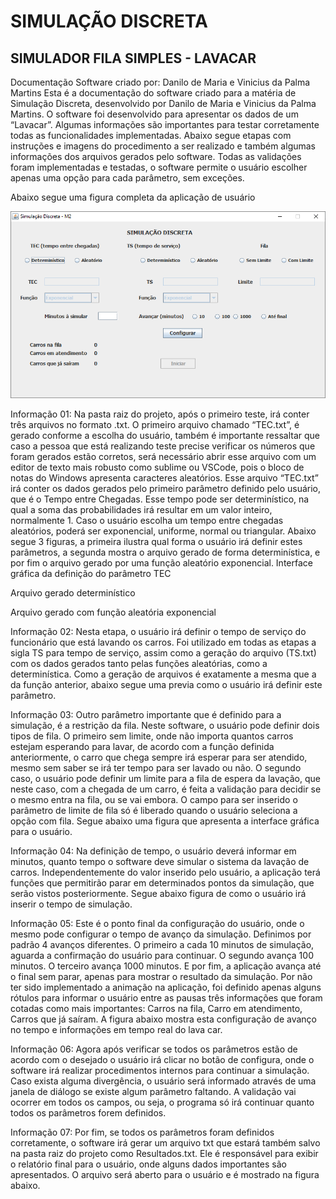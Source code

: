 ﻿# SIMULAÇÃO DISCRETA

## SIMULADOR FILA SIMPLES - LAVACAR

Documentação
Software criado por: Danilo de Maria e Vinicius da Palma Martins
Esta é a documentação do software criado para a matéria de Simulação Discreta, desenvolvido por Danilo de Maria e Vinicius da Palma Martins. O software foi desenvolvido para apresentar os dados de um “Lavacar”. Algumas informações são importantes para testar corretamente todas as funcionalidades implementadas. Abaixo segue etapas com instruções e imagens do procedimento a ser realizado e também algumas informações dos arquivos gerados pelo software. Todas as validações foram implementadas e testadas, o software permite o usuário escolher apenas uma opção para cada parâmetro, sem exceções.

Abaixo segue uma figura completa da aplicação de usuário

![alt text](Imagens/01.png) 

Informação 01: Na pasta raiz do projeto, após o primeiro teste, irá conter três arquivos no formato .txt.  O primeiro arquivo chamado “TEC.txt”, é gerado conforme a escolha do usuário, também é importante ressaltar que caso a pessoa que está realizando teste precise verificar os números que foram gerados estão corretos, será necessário abrir esse arquivo com um editor de texto mais robusto como sublime ou VSCode, pois o bloco de notas do Windows apresenta caracteres aleatórios. Esse arquivo “TEC.txt” irá conter os dados gerados pelo primeiro parâmetro definido pelo usuário, que é o Tempo entre Chegadas. Esse tempo pode ser determinístico, na qual a soma das probabilidades irá resultar em um valor inteiro, normalmente 1. Caso o usuário escolha um tempo entre chegadas aleatórios, poderá ser exponencial, uniforme, normal ou triangular. Abaixo segue 3 figuras, a primeira ilustra qual forma o usuário irá definir estes parâmetros, a segunda mostra o arquivo gerado de forma determinística, e por fim o arquivo gerado por uma função aleatório exponencial.
Interface gráfica da definição do parâmetro TEC 
 
Arquivo gerado determinístico
 
Arquivo gerado com função aleatória exponencial
 

Informação 02: Nesta etapa, o usuário irá definir o tempo de serviço do funcionário que está lavando os carros. Foi utilizado em todas as etapas a sigla TS para tempo de serviço, assim como a geração do arquivo (TS.txt) com os dados gerados tanto pelas funções aleatórias, como a determinística. Como a geração de arquivos é exatamente a mesma que a da função anterior, abaixo segue uma previa como o usuário irá definir este parâmetro. 
 
Informação 03: Outro parâmetro importante que é definido para a simulação, é a restrição da fila. Neste software, o usuário pode definir dois tipos de fila. O primeiro sem limite, onde não importa quantos carros estejam esperando para lavar, de acordo com a função definida anteriormente, o carro que chega sempre irá esperar para ser atendido, mesmo sem saber se irá ter tempo para ser lavado ou não. O segundo caso, o usuário pode definir um limite para a fila de espera da lavação, que neste caso, com a chegada de um carro, é feita a validação para decidir se o mesmo entra na fila, ou se vai embora. O campo para ser inserido o parâmetro de limite de fila só é liberado quando o usuário seleciona a opção com fila. Segue abaixo uma figura que apresenta a interface gráfica para o usuário.
 

Informação 04: Na definição de tempo, o usuário deverá informar em minutos, quanto tempo o software deve simular o sistema da lavação de carros. Independentemente do valor inserido pelo usuário, a aplicação terá funções que permitirão parar em determinados pontos da simulação, que serão vistos posteriormente. Segue abaixo figura de como o usuário irá inserir o tempo de simulação.
 

Informação 05: Este é o ponto final da configuração do usuário, onde o mesmo pode configurar o tempo de avanço da simulação. Definimos por padrão 4 avanços diferentes. O primeiro a cada 10 minutos de simulação, aguarda a confirmação do usuário para continuar. O segundo avança 100 minutos. O terceiro avança 1000 minutos. E por fim, a aplicação avança até o final sem parar, apenas para mostrar o resultado da simulação. Por não ter sido implementado a animação na aplicação, foi definido apenas alguns rótulos para informar o usuário entre as pausas três informações que foram cotadas como mais importantes: Carros na fila, Carro em atendimento, Carros que já saíram. A figura abaixo mostra esta configuração de avanço no tempo e informações em tempo real do lava car.
 
 


Informação 06: Agora após verificar se todos os parâmetros estão de acordo com o desejado o usuário irá clicar no botão de configura, onde o software irá realizar procedimentos internos para continuar a simulação. Caso exista alguma divergência, o usuário será informado através de uma janela de diálogo se existe algum parâmetro faltando. A validação vai ocorrer em todos os campos, ou seja, o programa só irá continuar quanto todos os parâmetros forem definidos.
 
 
Informação 07: Por fim, se todos os parâmetros foram definidos corretamente, o software irá gerar um arquivo txt que estará também salvo na pasta raiz do projeto como Resultados.txt. Ele é responsável para exibir o relatório final para o usuário, onde alguns dados importantes são apresentados. O arquivo será aberto para o usuário e é mostrado na figura abaixo.
 

